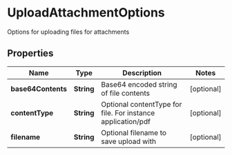 

# UploadAttachmentOptions

Options for uploading files for attachments
## Properties

Name | Type | Description | Notes
------------ | ------------- | ------------- | -------------
**base64Contents** | **String** | Base64 encoded string of file contents |  [optional]
**contentType** | **String** | Optional contentType for file. For instance application/pdf |  [optional]
**filename** | **String** | Optional filename to save upload with |  [optional]



